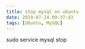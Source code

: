 ```yaml
---
title: stop mysql on ubuntu
date: 2019-07-24 09:37:43
tags: [Ubuntu, MySQL]
---
```


sudo service mysql stop
